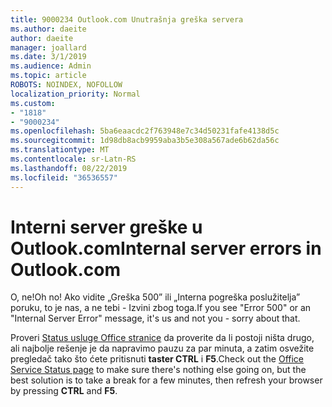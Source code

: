 ```yaml
---
title: 9000234 Outlook.com Unutrašnja greška servera
ms.author: daeite
author: daeite
manager: joallard
ms.date: 3/1/2019
ms.audience: Admin
ms.topic: article
ROBOTS: NOINDEX, NOFOLLOW
localization_priority: Normal
ms.custom:
- "1818"
- "9000234"
ms.openlocfilehash: 5ba6eaacdc2f763948e7c34d50231fafe4138d5c
ms.sourcegitcommit: 1d98db8acb9959aba3b5e308a567ade6b62da56c
ms.translationtype: MT
ms.contentlocale: sr-Latn-RS
ms.lasthandoff: 08/22/2019
ms.locfileid: "36536557"
---
```

# <a name="internal-server-errors-in-outlookcom"></a><span data-ttu-id="70218-102">Interni server greške u Outlook.com</span><span class="sxs-lookup"><span data-stu-id="70218-102">Internal server errors in Outlook.com</span></span>

<span data-ttu-id="70218-103">O, ne!</span><span class="sxs-lookup"><span data-stu-id="70218-103">Oh no!</span></span> <span data-ttu-id="70218-104">Ako vidite „Greška 500” ili „Interna pogreška poslužitelja” poruku, to je nas, a ne tebi - Izvini zbog toga.</span><span class="sxs-lookup"><span data-stu-id="70218-104">If you see "Error 500" or an "Internal Server Error" message, it's us and not you - sorry about that.</span></span>

<span data-ttu-id="70218-105">Proveri [Status usluge Office stranice](https://portal.office.com/servicestatus) da proverite da li postoji ništa drugo, ali najbolje rešenje je da napravimo pauzu za par minuta, a zatim osvežite pregledač tako što ćete pritisnuti **taster CTRL** i **F5**.</span><span class="sxs-lookup"><span data-stu-id="70218-105">Check out the [Office Service Status page](https://portal.office.com/servicestatus) to make sure there's nothing else going on, but the best solution is to take a break for a few minutes, then refresh your browser by pressing **CTRL** and **F5**.</span></span>